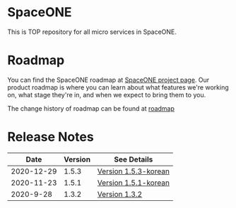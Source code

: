 # SpaceONE

This is TOP repository for all micro services in SpaceONE.

# Roadmap

You can find the SpaceONE roadmap at [SpaceONE project page](https://github.com/spaceone-dev/spaceone/projects/1).
Our product roadmap is where you can learn about what features we're working on, what stage they're in, 
and when we expect to bring them to you.

The change history of roadmap can be found at [roadmap](./roadmap.md)

# Release Notes

| Date        |  Version   | See Details  |
| ---         | ----       | ----         |
| 2020-12-29  | 1.5.3      | [Version 1.5.3-korean](./release_notes/version_1.5.3_ko.md)|
| 2020-11-23  | 1.5.1      | [Version 1.5.1-korean](./release_notes/version_1.5.1_ko.md)|
| 2020-9-28   | 1.3.2      | [Version 1.3.2](./release_notes/version_1.3.2.md) |


